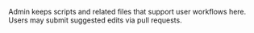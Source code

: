 Admin keeps scripts and related files that support user workflows here. Users may submit suggested edits via pull requests.
